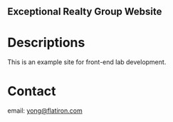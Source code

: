 Exceptional Realty Group Website
------

# Descriptions

This is an example site for front-end lab development.

# Contact

email: yong@flatiron.com
